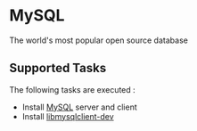 MySQL
=====

The world's most popular open source database

Supported Tasks
-----------------

The following tasks are executed :

  - Install [MySQL](http://www.mysql.com/) server and client
  - Install [libmysqlclient-dev](http://packages.debian.org/search?lang=fr&searchon=names&keywords=libmysqlclient-dev)
  